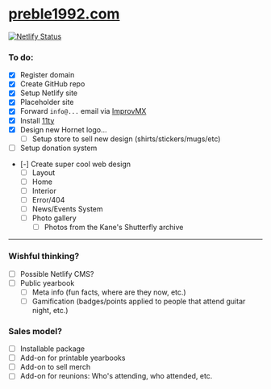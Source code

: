 # [preble1992.com](https://preble1992.com)

[![Netlify Status](https://api.netlify.com/api/v1/badges/239f7a33-842d-4ffb-876b-dea8a5135182/deploy-status)](https://app.netlify.com/sites/preble1992-com/deploys)

### To do:

- [x] Register domain
- [x] Create GitHub repo
- [x] Setup Netlify site
- [x] Placeholder site
- [x] Forward `info@...` email via [ImprovMX](https://improvmx.com/)
- [x] Install [11ty](https://11ty.dev)
- [x] Design new Hornet logo...
  - [ ] Setup store to sell new design (shirts/stickers/mugs/etc)
- [ ] Setup donation system
- [-] Create super cool web design
  - [ ] Layout
  - [ ] Home
  - [ ] Interior
  - [ ] Error/404
  - [ ] News/Events System
  - [ ] Photo gallery
    - [ ] Photos from the Kane's Shutterfly archive

---

### Wishful thinking?

- [ ] Possible Netlify CMS?
- [ ] Public yearbook
  - [ ] Meta info (fun facts, where are they now, etc.)
  - [ ] Gamification (badges/points applied to people that attend guitar night, etc.)

### Sales model?

- [ ] Installable package
- [ ] Add-on for printable yearbooks
- [ ] Add-on to sell merch
- [ ] Add-on for reunions: Who's attending, who attended, etc.
